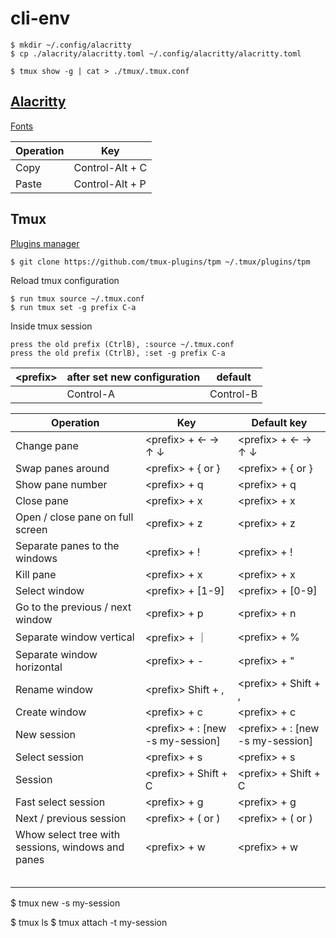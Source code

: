 # cli-env

```shell
$ mkdir ~/.config/alacritty
$ cp ./alacrity/alacritty.toml ~/.config/alacritty/alacritty.toml
```

```shell
$ tmux show -g | cat > ./tmux/.tmux.conf
```

## [Alacritty](https://alacritty.org/)

[Fonts](https://www.nerdfonts.com/font-downloads)

|Operation | Key |
|-|-|
|Copy | Control-Alt + C |
|Paste | Control-Alt + P |

## Tmux

[Plugins manager](https://github.com/tmux-plugins/tpm)

```
$ git clone https://github.com/tmux-plugins/tpm ~/.tmux/plugins/tpm
```


Reload tmux configuration

```shell
$ run tmux source ~/.tmux.conf
$ run tmux set -g prefix C-a
```
Inside tmux session

```
press the old prefix (CtrlB), :source ~/.tmux.conf
press the old prefix (CtrlB), :set -g prefix C-a
```



| &lt;prefix&gt; | after set new configuration | default |
| - | - | - |
| | Control-A | Control-B |


|Operation | Key | Default key |
|-|-|-|
| Change pane | &lt;prefix&gt; + &larr; &rarr; &uarr; &darr; | &lt;prefix&gt; + &larr; &rarr; &uarr; &darr; |
| Swap panes around| &lt;prefix&gt; + { or }  | &lt;prefix&gt; + { or } |
| Show pane number | &lt;prefix&gt; + q | &lt;prefix&gt; + q |
| Close pane | &lt;prefix&gt; + x | &lt;prefix&gt; + x |
| Open / close pane on full screen | &lt;prefix&gt; + z | &lt;prefix&gt; + z |
| Separate panes to the windows | &lt;prefix&gt; + ! | &lt;prefix&gt; + ! |
| Kill pane | &lt;prefix&gt; + x | &lt;prefix&gt; + x |
| Select window  | &lt;prefix&gt; + [1-9] | &lt;prefix&gt; + [0-9] |
| Go to the previous / next window | &lt;prefix&gt; + p | &lt;prefix&gt; + n |
| Separate window vertical | &lt;prefix&gt; + &#65372; | &lt;prefix&gt; + % |
| Separate window horizontal | &lt;prefix&gt; + - | &lt;prefix&gt; + " |
| Rename window | &lt;prefix&gt; Shift + , | &lt;prefix&gt; + Shift + ,
| Create window | &lt;prefix&gt; + c | &lt;prefix&gt; + c |
| New session | &lt;prefix&gt; + : [new -s my-session] | &lt;prefix&gt; + : [new -s my-session] |
| Select session | &lt;prefix&gt; + s | &lt;prefix&gt; + s |
| Session | &lt;prefix&gt; + Shift + C | &lt;prefix&gt; + Shift + C |
| Fast select session | &lt;prefix&gt; + g | &lt;prefix&gt; + g |
| Next / previous session | &lt;prefix&gt; + ( or ) | &lt;prefix&gt; + ( or ) |
| Whow select tree with sessions, windows and panes | &lt;prefix&gt; + w | &lt;prefix&gt; + w |
|  |  |  |
|  |  |  |
|  |  |  |
|  |  |  |
|  |  |  |

$ tmux new -s my-session

$ tmux ls
$ tmux attach -t my-session
